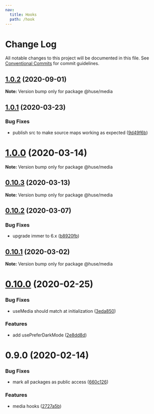 ```yaml
---
nav:
  title: Hooks
  path: /hook
---
```


# Change Log

All notable changes to this project will be documented in this file.
See [Conventional Commits](https://conventionalcommits.org) for commit guidelines.

## [1.0.2](https://github.com/ecomfe/react-hooks/compare/@huse/media@1.0.1...@huse/media@1.0.2) (2020-09-01)

**Note:** Version bump only for package @huse/media





## [1.0.1](https://github.com/ecomfe/react-hooks/compare/@huse/media@0.10.2...@huse/media@1.0.1) (2020-03-23)


### Bug Fixes

* publish src to make source maps working as expected ([9d49f6b](https://github.com/ecomfe/react-hooks/commit/9d49f6b294a445c302f05da958c6e427e7eae669))





# [1.0.0](https://github.com/ecomfe/react-hooks/compare/@huse/media@0.10.2...@huse/media@1.0.0) (2020-03-14)

**Note:** Version bump only for package @huse/media





## [0.10.3](https://github.com/ecomfe/react-hooks/compare/@huse/media@0.10.2...@huse/media@0.10.3) (2020-03-13)

**Note:** Version bump only for package @huse/media





## [0.10.2](https://github.com/ecomfe/react-hooks/compare/@huse/media@0.10.1...@huse/media@0.10.2) (2020-03-07)


### Bug Fixes

* upgrade immer to 6.x ([b8920fb](https://github.com/ecomfe/react-hooks/commit/b8920fb67a14bd111b543efdcd58b67b8277ba46))





## [0.10.1](https://github.com/ecomfe/react-hooks/compare/@huse/media@0.10.0...@huse/media@0.10.1) (2020-03-02)

**Note:** Version bump only for package @huse/media





# [0.10.0](https://github.com/ecomfe/react-hooks/compare/@huse/media@0.9.0...@huse/media@0.10.0) (2020-02-25)


### Bug Fixes

* useMedia should match at initialization ([3eda850](https://github.com/ecomfe/react-hooks/commit/3eda850ffe27b53ed0d646a4689182166dbd25b0))


### Features

* add usePreferDarkMode ([2e8dd8d](https://github.com/ecomfe/react-hooks/commit/2e8dd8d7a71911dbc8bb7481f167d70286294756))





# 0.9.0 (2020-02-14)


### Bug Fixes

* mark all packages as public access ([660c126](https://github.com/ecomfe/react-hooks/commit/660c1265ee27cb0de0e7b456904a22f4370002d0))


### Features

* media hooks ([2727a5b](https://github.com/ecomfe/react-hooks/commit/2727a5b7259bc1ef3299e12995c046f4a0c3ebe5))
